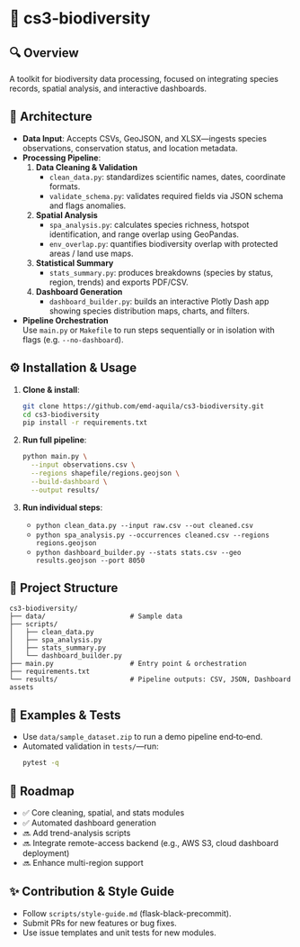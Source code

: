 
# 🧬 cs3‑biodiversity

## 🔍 Overview
A toolkit for biodiversity data processing, focused on integrating species records, spatial analysis, and interactive dashboards.

## 🧱 Architecture
- **Data Input**: Accepts CSVs, GeoJSON, and XLSX—ingests species observations, conservation status, and location metadata.
- **Processing Pipeline**:
  1. **Data Cleaning & Validation**  
     - `clean_data.py`: standardizes scientific names, dates, coordinate formats.
     - `validate_schema.py`: validates required fields via JSON schema and flags anomalies.
  2. **Spatial Analysis**  
     - `spa_analysis.py`: calculates species richness, hotspot identification, and range overlap using GeoPandas.
     - `env_overlap.py`: quantifies biodiversity overlap with protected areas / land use maps.
  3. **Statistical Summary**  
     - `stats_summary.py`: produces breakdowns (species by status, region, trends) and exports PDF/CSV.
  4. **Dashboard Generation**  
     - `dashboard_builder.py`: builds an interactive Plotly Dash app showing species distribution maps, charts, and filters.
- **Pipeline Orchestration**  
  Use `main.py` or `Makefile` to run steps sequentially or in isolation with flags (e.g. `--no-dashboard`).

## ⚙️ Installation & Usage
1. **Clone & install**:
    ```bash
    git clone https://github.com/emd-aquila/cs3-biodiversity.git
    cd cs3-biodiversity
    pip install -r requirements.txt
    ```

2. **Run full pipeline**:
    ```bash
    python main.py \
      --input observations.csv \
      --regions shapefile/regions.geojson \
      --build-dashboard \
      --output results/
    ```

3. **Run individual steps**:
    - `python clean_data.py --input raw.csv --out cleaned.csv`
    - `python spa_analysis.py --occurrences cleaned.csv --regions regions.geojson`
    - `python dashboard_builder.py --stats stats.csv --geo results.geojson --port 8050`

## 📁 Project Structure
```
cs3-biodiversity/
├── data/                     # Sample data
├── scripts/
│   ├── clean_data.py
│   ├── spa_analysis.py
│   ├── stats_summary.py
│   └── dashboard_builder.py
├── main.py                   # Entry point & orchestration
├── requirements.txt
└── results/                  # Pipeline outputs: CSV, JSON, Dashboard assets
```

## 🧪 Examples & Tests
- Use `data/sample_dataset.zip` to run a demo pipeline end‑to‑end.
- Automated validation in `tests/`—run:
  ```bash
  pytest -q
  ```

## 🚀 Roadmap
- ✅ Core cleaning, spatial, and stats modules  
- ✅ Automated dashboard generation  
- 🔜 Add trend-analysis scripts  
- 🔜 Integrate remote-access backend (e.g., AWS S3, cloud dashboard deployment)  
- 🔜 Enhance multi-region support

## ✨ Contribution & Style Guide
- Follow `scripts/style-guide.md` (flask-black-precommit).
- Submit PRs for new features or bug fixes.
- Use issue templates and unit tests for new modules.
